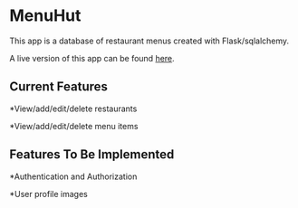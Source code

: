 # MenuHut

This app is a database of restaurant menus created with Flask/sqlalchemy.

A live version of this app can be found [here](https://stark-caverns-79622.herokuapp.com/).

## Current Features
*View/add/edit/delete restaurants

*View/add/edit/delete menu items

## Features To Be Implemented
*Authentication and Authorization

*User profile images

